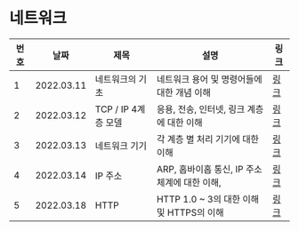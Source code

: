# 네트워크

| 번호 | 날짜       | 제목                | 설명                                          | 링크                                                                                                                                      |
| ---- | ---------- | ------------------- | --------------------------------------------- | ----------------------------------------------------------------------------------------------------------------------------------------- |
| 1    | 2022.03.11 | 네트워크의 기초     | 네트워크 용어 및 명령어들에 대한 개념 이해    | [링크](https://www.notion.so/abd2a7ce7a8443cbb2714e463a58d962?v=46f4be71ee5c4977973783a069e86b71&p=e4c2540a0cb14ed28da8f9dd38fc3981&pm=s) |
| 2    | 2022.03.12 | TCP / IP 4계층 모델 | 응용, 전송, 인터넷, 링크 계층에 대한 이해     | [링크](https://www.notion.so/CS-computer-science-064db1347350415997ecb04479e708e6?p=eb748734504d460db591d4f79a4cee60&pm=s)                |
| 3    | 2022.03.13 | 네트워크 기기       | 각 계층 별 처리 기기에 대한 이해              | [링크](https://www.notion.so/2-3a068aa1de6c467f9c88b21e4308fcb9?p=26bf94beaca84b8c9af6e1ac15ff5666&pm=s)                                  |
| 4    | 2022.03.14 | IP 주소             | ARP, 홉바이홉 통신, IP 주소 체계에 대한 이해, | [링크](https://www.notion.so/73711298d658444babbaf8f339ca5a69?v=34e6d376191a49dbad4f6c73bcd6bae8&p=a1080ad777034ae7a83b24cb44d299f7&pm=s) |
| 5    | 2022.03.18 | HTTP                | HTTP 1.0 ~ 3의 대한 이해 및 HTTPS의 이해      | [링크](https://www.notion.so/CS-computer-science-064db1347350415997ecb04479e708e6?p=e4d60d8944d845ec94ca5ced02bea293&pm=s)                |
